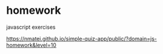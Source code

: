 # homework
javascript exercises

https://nmatei.github.io/simple-quiz-app/public/?domain=js-homework&level=10
